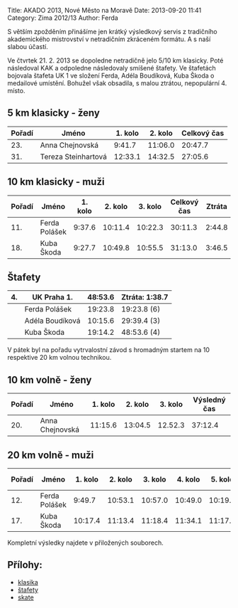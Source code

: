 Title: AKADO 2013, Nové Město na Moravě
Date: 2013-09-20 11:41
Category: Zima 2012/13
Author: Ferda

S větším zpožděním přinášíme jen krátký výsledkový servis z tradičního akademického mistrovství v netradičním zkráceném formátu. A s naší slabou účastí.

Ve čtvrtek 21. 2. 2013 se dopoledne netradičně jelo 5/10 km klasicky. Poté následoval KAK a odpoledne následovaly smíšené štafety. Ve štafetách bojovala štafeta UK 1 ve složení Ferda, Adéla Boudíková, Kuba Škoda o medailové umístění. Bohužel však obsadila, s malou ztrátou, nepopulární 4. místo.

5 km klasicky - ženy
--------------------

| Pořadí | Jméno               | 1. kolo | 2. kolo | Celkový čas |
|--------|---------------------|---------|---------|-------------|
| 23.    | Anna Chejnovská     | 9:41.7  | 11:06.0 | 20:47.7     |
| 31.    | Tereza Steinhartová | 12:33.1 | 14:32.5 | 27:05.6     |

10 km klasicky - muži
---------------------

| Pořadí | Jméno         | 1. kolo | 2. kolo | 3. kolo | Celkový čas | Ztráta |
|--------|---------------|---------|---------|---------|-------------|--------|
| 11.    | Ferda Polášek | 9:37.6  | 10:11.4 | 10:22.3 | 30:11.3     | 2:44.8 |
| 18.    | Kuba Škoda    | 9:27.7  | 10:49.8 | 10:55.5 | 31:13.0     | 3:46.5 |

Štafety
-------

| 4. | UK Praha 1.     | 48:53.6 | Ztráta: 1:38.7 |
|----|---------------- |---------|----------------|
|    | Ferda Polášek   | 19:23.8 | 19:23.8 (6)    |
|    | Adéla Boudíková | 10:15.6 | 29:39.4 (3)    |
|    | Kuba Škoda      | 19:14.2 | 48:53.6 (4)    |

V pátek byl na pořadu vytrvalostní závod s hromadným startem na 10 respektive 20 km volnou technikou.

10 km volně - ženy
------------------

| Pořadí | Jméno           | 1. kolo | 2. kolo | 3. kolo | Výsledný čas |
|--------|-----------------|---------|---------|---------|--------------|
| 20.    | Anna Chejnovská | 11:15.6 | 13:04.5 | 12.52.3 | 37:12.4      |

20 km volně - muži
------------------

| Pořadí | Jméno         | 1. kolo | 2. kolo | 3. kolo | 4. kolo | 5. kolo | Výsledný čas |
|--------|---------------|---------|---------|---------|---------|---------|--------------|
| 12.    | Ferda Polášek | 9:49.7  | 10:53.1 | 10:57.0 | 10:49.0 | 10:19.6 | 53:09.2      |
| 17.    | Kuba Škoda    | 10:17.4 | 11:13.4 | 11:18.4 | 11:34.1 | 11:17.0 | 55:40.5      |

Kompletní výsledky najdete v přiložených souborech.

Přílohy:
--------

- [klasika]({static}/static/zima-2012-13/amcrklasicky-v-130221.pdf)
- [štafety]({static}/static/zima-2012-13/amcrstafety-v-130221.pdf)
- [skate]({static}/static/zima-2012-13/amcrvolne-v-130222.pdf)
